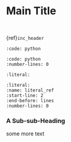 # Main Title

```{include} ../include_from_rst/include.md
```

```{include} include1.inc.md
```

{ref}`inc_header`

```{include} include_code.py
:code: python
```

```{include} include_code.py
:code: python
:number-lines: 0
```

```{include} include_literal.txt
:literal:
```

```{include} include_literal.txt
:literal:
:name: literal_ref
:start-line: 2
:end-before: lines
:number-lines: 0
```

### A Sub-sub-Heading

some more text
